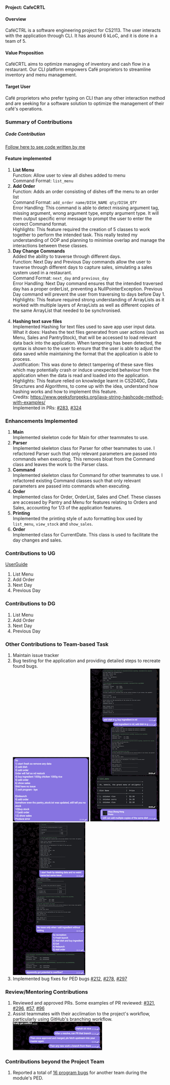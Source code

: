 **Project: CafeCRTL**

#### **Overview**
CaféCTRL is a software engineering project for CS2113. The user interacts with the application through CLI. It has around 6 kLoC, and it is done in a team of 5.

#### **Value Proposition**
CaféCRTL aims to optimize managing of inventory and cash flow in a restaurant. Our CLI platform empowers Café proprietors to streamline inventory and menu management.

#### **Target User**
Café proprietors who prefer typing on CLI than any other interaction method and are seeking for a software solution to optimize the management of their café's operations.

### Summary of Contributions

##### Code Contribution
[Follow here to see code written by me](https://nus-cs2113-ay2324s1.github.io/tp-dashboard/?search=cazh1&breakdown=true)

#### Feature implemented

1.  **List Menu** <br>
    Function: Allow user to view all dishes added to menu <br>
    Command Format: `list_menu`
    <br/>
2.  **Add Order** <br>
    Function: Adds an order consisting of dishes off the menu to an order list <br>
    Command Format: `add_order name/DISH_NAME qty/DISH_QTY`<br>
    Error Handling: This command is able to detect missing argument tag, missing argument, wrong argument type, empty argument type. It will then output specific error message to prompt the user to enter the correct Command format. <br>
    Highlights: This feature required the creation of 5 classes to work together to perform the intended task. This really tested my understanding of OOP and planning to minimise overlap and manage the interactions between these classes.
    <br/>
3.  **Day Change Commands** <br>
    Added the ability to traverse through different days. <br>
    Function: Next Day and Previous Day commands allow the user to traverse through different days to capture sales, simulating a sales system used in a restaurant. <br>
    Command Format: `next_day` and `previous_day`<br>
    Error Handling: Next Day command ensures that the intended traversed day has a proper orderList, preventing a NullPointerException. Previous Day command will prevent the user from traversing to days before Day 1. <br>
    Highlights: This feature required strong understanding of ArrayLists as it worked with multiple layers of ArrayLists as well as different copies of the same ArrayList that needed to be synchronised.  
    <br/>
4.  **Hashing text save files** <br>
    Implemented Hashing for text files used to save app user input data. <br>
    What it does: Hashes the text files generated from user actions (such as Menu, Sales and PantryStock), that will be accessed to load relevant data back into the application. When tampering has been detected, the syntax is shown to the user to ensure that the user is able to adjust the data saved while maintaining the format that the application is able to process.<br>
    Justification: This was done to detect tampering of these save files which may potentially crash or induce unexpected behaviour from the application when the data is read and loaded into the application. <br>
    Highlights: This feature relied on knowledge learnt in CS2040C, Data Structures and Algorithms, to come up with the idea, understand how hashing works and how to implement this feature.<br>
    Credits: https://www.geeksforgeeks.org/java-string-hashcode-method-with-examples/ <br>
    Implemented in PRs: [#283](https://github.com/AY2324S1-CS2113-T17-2/tp/pull/283), [#324](https://github.com/AY2324S1-CS2113-T17-2/tp/pull/324)

### Enhancements Implemented
1. **Main**<br>
   Implemented skeleton code for Main for other teammates to use.
   <br>
2. **Parser**<br>
   Implemented skeleton class for Parser for other teammates to use. I refactored Parser such that only relevant parameters are passed into commands when executing. This removes bloat from the Command class and leaves the work to the Parser class.
   <br>
3. **Command**<br>
   Implemented skeleton class for Command for other teammates to use. I refactored existing Command classes such that only relevant parameters are passed into commands when executing.
   <br>
4. **Order**<br>
   Implemented class for Order, OrderList, Sales and Chef. These classes are accessed by Pantry and Menu for features relating to Orders and Sales, accounting for 1/3 of the application features.
   <br>
5. **Printing**<br>
   Implemented the printing style of auto formatting box used by `list_menu`, `view_stock` and `show_sales`.
   <br>
6. **Order**<br>
   Implemented class for CurrentDate. This class is used to facilitate the day changes and sales.
   <br>

### Contributions to UG
[UserGuide](https://ay2324s1-cs2113-t17-2.github.io/tp/UserGuide.html)

1. List Menu
2. Add Order
3. Next Day
4. Previous Day

### Contributions to DG
1. List Menu
2. Add Order
3. Next Day
4. Previous Day

### Other Contributions to Team-based Task
1. Maintain issue tracker
2. Bug testing for the application and providing detailed steps to recreate found bugs. <br>
   ![Bugs Found](../images_PPP/zhongheng/Pantry_load_from_file_bug.png)
   ![Bugs Found](../images_PPP/zhongheng/Bug_reporting.png)
   ![Bugs Found](../images_PPP/zhongheng/Pantry_restock_bug.png)
3. Implemented bug fixes for PED bugs
   [#212](https://github.com/AY2324S1-CS2113-T17-2/tp/pull/212),
   [#278](https://github.com/AY2324S1-CS2113-T17-2/tp/pull/278),
   [#297](https://github.com/AY2324S1-CS2113-T17-2/tp/pull/297)
### Review/Mentoring Contributions
1. Reviewed and approved PRs.
   Some examples of PR reviewed: [#321](https://github.com/AY2324S1-CS2113-T17-2/tp/pull/321), 
                                 [#296](https://github.com/AY2324S1-CS2113-T17-2/tp/pull/296), 
                                 [#57](https://github.com/AY2324S1-CS2113-T17-2/tp/pull/57),
                                 [#96](https://github.com/AY2324S1-CS2113-T17-2/tp/pull/96)
2. Assist teammates with their acclimation to the project's workflow, particularly using GitHub's branching workflow. <br>
   ![Assist_workflow](../images_PPP/zhongheng/Assist_workflow.png)
### Contributions beyond the Project Team
1. Reported a total of [16 program bugs](https://github.com/Cazh1/ped/issues) for another team during the module's PED.
